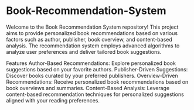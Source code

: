 # Book-Recommendation-System
Welcome to the Book Recommendation System repository! This project aims to provide personalized book recommendations based on various factors such as author, publisher, book overview, and content-based analysis. The recommendation system employs advanced algorithms to analyze user preferences and deliver tailored book suggestions.

Features
Author-Based Recommendations: Explore personalized book suggestions based on your favorite authors.
Publisher-Driven Suggestions: Discover books curated by your preferred publishers.
Overview-Driven Recommendations: Receive personalized book recommendations based on book overviews and summaries.
Content-Based Analysis: Leverage content-based recommendation techniques for personalized suggestions aligned with your reading preferences.
